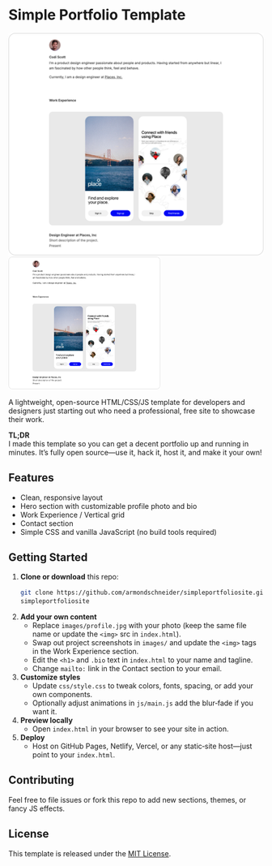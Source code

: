 # Simple Portfolio Template

![Template Preview](readme.png)
<img src="readme.png" alt="Template Preview" style="width:300px;"/>

A lightweight, open-source HTML/CSS/JS template for developers and designers just starting out who need a professional, free site to showcase their work.

**TL;DR**  
I made this template so you can get a decent portfolio up and running in minutes. It’s fully open source—use it, hack it, host it, and make it your own!

## Features

- Clean, responsive layout
- Hero section with customizable profile photo and bio
- Work Experience / Vertical grid
- Contact section
- Simple CSS and vanilla JavaScript (no build tools required)

## Getting Started

1. **Clone or download** this repo:
   ```bash
   git clone https://github.com/armondschneider/simpleportfoliosite.git
   simpleportfoliosite
   ```
2. **Add your own content**  
   - Replace `images/profile.jpg` with your photo (keep the same file name or update the `<img>` src in `index.html`).  
   - Swap out project screenshots in `images/` and update the `<img>` tags in the Work Experience section.  
   - Edit the `<h1>` and `.bio` text in `index.html` to your name and tagline.  
   - Change `mailto:` link in the Contact section to your email.
3. **Customize styles**  
   - Update `css/style.css` to tweak colors, fonts, spacing, or add your own components.  
   - Optionally adjust animations in `js/main.js`  add the blur‑fade if you want it.
4. **Preview locally**  
   - Open `index.html` in your browser to see your site in action.
5. **Deploy**  
   - Host on GitHub Pages, Netlify, Vercel, or any static‑site host—just point to your `index.html`.

## Contributing

Feel free to file issues or fork this repo to add new sections, themes, or fancy JS effects.

## License

This template is released under the [MIT License](LICENSE).